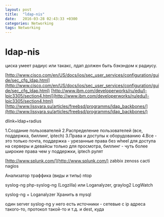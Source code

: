 ```yaml
---
layout: post
title:  "ldap-nis"
date:   2016-03-28 02:43:33 +0300
categories: Networking
tags: Networking
---
```


# ldap-nis
циска умеет радиус или такакс,
лдап должен быть бэкэндом к радиусу.

[http://www.cisco.com/en/US/docs/ios/sec_user_services/configuration/guide/sec_cfg_ldap.html](http://www.cisco.com/en/US/docs/ios/sec_user_services/configuration/guide/sec_cfg_ldap.html)
[http://www.ibm.com/developerworks/ru/edu/l-lpic3305/section4.html](http://www.ibm.com/developerworks/ru/edu/l-lpic3305/section4.html)
[http://www.lissyara.su/articles/freebsd/programms/ldap_backbones/](http://www.lissyara.su/articles/freebsd/programms/ldap_backbones/)

dlink+ldap+radius

1.Создание пользователей
2.Распределение пользователей (все, поддержка, биллинг, iptech)
3.Права и доступы к оборудованию
4.Все - это только почта, поддержка - урезанные права без wheel для доступа на серверы и девайсы только для просмотра,
  биллинг - чуть более широкие права чем у поддержки, iptech рулят

[http://www.splunk.com/](http://www.splunk.com/)
zabbix
zenoss
cacti
nagios

Анализатор траффика (виды и типы)
ntop


syslog-ng php-syslog-ng (Logzilla) или Loganalyzer, graylog2
LogWatch
								  
syslog-ng + Loganalyzer
Хранить в mysql
																				  
один server syslog-ng
у него есть источники - сетевые с ip адреса такого-то, протокол такой-то и т.д.
и dest, куда 





